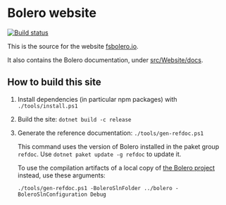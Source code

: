 # Bolero website

[![Build status](https://ci.appveyor.com/api/projects/status/ww05qe1heu29fnyq/branch/master?svg=true)](https://ci.appveyor.com/project/IntelliFactory/website)

This is the source for the website [fsbolero.io](https://fsbolero.io).

It also contains the Bolero documentation, under [src/Website/docs](src/Website/docs).

## How to build this site

1. Install dependencies (in particular npm packages) with `./tools/install.ps1`

2. Build the site: `dotnet build -c release`

3. Generate the reference documentation: `./tools/gen-refdoc.ps1`

    This command uses the version of Bolero installed in the paket group `refdoc`.
    Use `dotnet paket update -g refdoc` to update it.

    To use the compilation artifacts of a local copy of [the Bolero project](https://github.com/fsbolero/Bolero) instead, use these arguments:

    ```
    ./tools/gen-refdoc.ps1 -BoleroSlnFolder ../bolero -BoleroSlnConfiguration Debug
    ```
